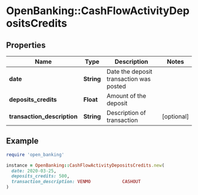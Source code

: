 # OpenBanking::CashFlowActivityDepositsCredits

## Properties

| Name | Type | Description | Notes |
| ---- | ---- | ----------- | ----- |
| **date** | **String** | Date the deposit transaction was posted |  |
| **deposits_credits** | **Float** | Amount of the deposit |  |
| **transaction_description** | **String** | Description of transaction | [optional] |

## Example

```ruby
require 'open_banking'

instance = OpenBanking::CashFlowActivityDepositsCredits.new(
  date: 2020-03-25,
  deposits_credits: 500,
  transaction_description: VENMO            CASHOUT
)
```

